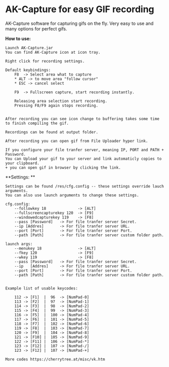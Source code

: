# **AK-Capture for easy GIF recording**


AK-Capture software for capturing gifs on the fly.
Very easy to use and many options for perfect gifs.

**How to use:**
	
	Launch AK-Capture.jar
	You can find AK-Capture icon at icon tray.
	
	Right click for recording settings.
	
	Default keybindings:
		F8  -> Select area what to capture
	    * ALT -> to move area "follow cursor" 
		* ESC -> cancel select
		
		F9  -> Fullscreen capture, start recording instantly.
		
		Releasing area selection start recording.
		Pressing F8/F9 again stops recording.
		
	
	After recording you can see icon change to buffering takes some time to finish compiling the gif.	

	Recordings can be found at output folder.
	
	After recording you can open gif from File Uploader hyper link.
	
	If you configure your file tranfer server, meaning IP, PORT and PATH + Password. 
	You can Upload your gif to your server and link automaticly copies to your clipboard.
	+ you can open gif in browser by clicking the link.
	
**Settings: **
		
	Settings can be found /res/cfg.config -- these settings override lauch arguments.
	You can also use launch arguments to change these settings.
	
	cfg.config:
		--followkey 18 				-> [ALT]
		--fullscreencapturekey 120 	-> [F9]
		--windowedcapturekey 119 	-> [F8]
		--pass [Password] 	-> For file tranfer server Secret.
		--ip [Addres] 		-> For file tranfer server URL.
		--port [Port]  		-> For file tranfer server Port.
		--path [Path]		-> For file tranfer server custom folder path.
		
	launch args:
		--menukey 18 				-> [ALT]
		--fkey 120 					-> [F9]
		--wkey 119 					-> [F8]
		--pass [Password] 	-> For file tranfer server Secret.
		--ip   [Addres] 	-> For file tranfer server URL.
		--port [Port]  		-> For file tranfer server Port.
		--path [Path]		-> For file tranfer server custom folder path.
		
	
	Example list of usable keycodes:
	
		112 -> [F1]  |  96  -> [NumPad-0]
		113 -> [F2]  |  97  -> [NumPad-1]
		114 -> [F3]  |  98  -> [NumPad-2]
		115 -> [F4]  |  99  -> [NumPad-3]
		116 -> [F5]  |  100 -> [NumPad-4]
		117 -> [F6]  |  101 -> [NumPad-5]
		118 -> [F7]  |  102 -> [NumPad-6]
		119 -> [F8]  |  103 -> [NumPad-7]
		120 -> [F9]  |  104 -> [NumPad-8]
		121 -> [F10] |  105 -> [NumPad-9]
		122 -> [F11] |  106 -> [NumPad-*]
		123 -> [F12] |  107 -> [NumPad-/]
		123 -> [F12] |  107 -> [NumPad-+]
	
	More codes https://cherrytree.at/misc/vk.htm
	
